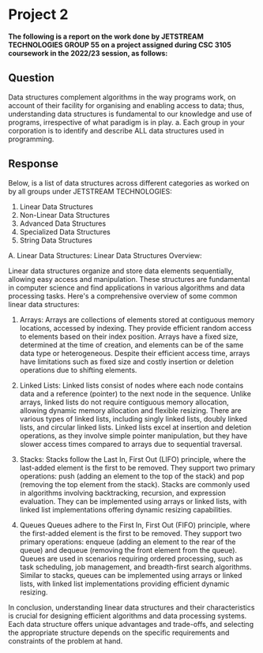 # Project 2
**The following is a report on the work done by JETSTREAM TECHNOLOGIES GROUP 55 on a project assigned during CSC 3105 coursework in the 2022/23 session, as follows:**

## Question
Data structures complement algorithms in the way programs work, on account of their facility for organising and enabling access to data; thus, understanding data structures is fundamental to our knowledge and use of programs, irrespective of what paradigm is in play.
a. Each group in your corporation is to identify and describe ALL data structures used in programming.

## Response

Below, is a list of data structures across different categories as worked on by all groups under JETSTREAM TECHNOLOGIES:
1. Linear Data Structures
2. Non-Linear Data Structures
3. Advanced Data Structures
4. Specialized Data Structures
5. String Data Structures


A. Linear Data Structures:
Linear Data Structures Overview:

Linear data structures organize and store data elements sequentially, allowing easy access and manipulation. These structures are fundamental in computer science and find applications in various algorithms and data processing tasks. Here's a comprehensive overview of some common linear data structures:

1. Arrays:
Arrays are collections of elements stored at contiguous memory locations, accessed by indexing. They provide efficient random access to elements based on their index position. Arrays have a fixed size, determined at the time of creation, and elements can be of the same data type or heterogeneous. Despite their efficient access time, arrays have limitations such as fixed size and costly insertion or deletion operations due to shifting elements.

2. Linked Lists:
Linked lists consist of nodes where each node contains data and a reference (pointer) to the next node in the sequence. Unlike arrays, linked lists do not require contiguous memory allocation, allowing dynamic memory allocation and flexible resizing. There are various types of linked lists, including singly linked lists, doubly linked lists, and circular linked lists. Linked lists excel at insertion and deletion operations, as they involve simple pointer manipulation, but they have slower access times compared to arrays due to sequential traversal.

3. Stacks:
Stacks follow the Last In, First Out (LIFO) principle, where the last-added element is the first to be removed. They support two primary operations: push (adding an element to the top of the stack) and pop (removing the top element from the stack). Stacks are commonly used in algorithms involving backtracking, recursion, and expression evaluation. They can be implemented using arrays or linked lists, with linked list implementations offering dynamic resizing capabilities.

4. Queues
Queues adhere to the First In, First Out (FIFO) principle, where the first-added element is the first to be removed. They support two primary operations: enqueue (adding an element to the rear of the queue) and dequeue (removing the front element from the queue). Queues are used in scenarios requiring ordered processing, such as task scheduling, job management, and breadth-first search algorithms. Similar to stacks, queues can be implemented using arrays or linked lists, with linked list implementations providing efficient dynamic resizing.

In conclusion, understanding linear data structures and their characteristics is crucial for designing efficient algorithms and data processing systems. Each data structure offers unique advantages and trade-offs, and selecting the appropriate structure depends on the specific requirements and constraints of the problem at hand.
